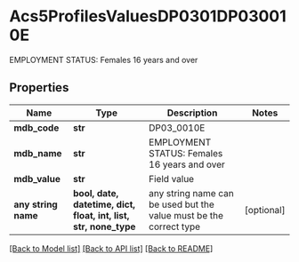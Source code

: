 # Acs5ProfilesValuesDP0301DP030010E

EMPLOYMENT STATUS: Females 16 years and over

## Properties
Name | Type | Description | Notes
------------ | ------------- | ------------- | -------------
**mdb_code** | **str** | DP03_0010E | 
**mdb_name** | **str** | EMPLOYMENT STATUS: Females 16 years and over | 
**mdb_value** | **str** | Field value | 
**any string name** | **bool, date, datetime, dict, float, int, list, str, none_type** | any string name can be used but the value must be the correct type | [optional]

[[Back to Model list]](../README.md#documentation-for-models) [[Back to API list]](../README.md#documentation-for-api-endpoints) [[Back to README]](../README.md)


